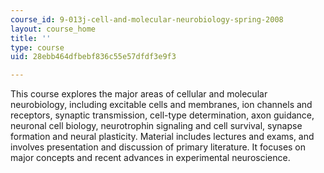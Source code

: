```yaml
---
course_id: 9-013j-cell-and-molecular-neurobiology-spring-2008
layout: course_home
title: ''
type: course
uid: 28ebb464dfbebf836c55e57dfdf3e9f3

---
```

This course explores the major areas of cellular and molecular neurobiology, including excitable cells and membranes, ion channels and receptors, synaptic transmission, cell-type determination, axon guidance, neuronal cell biology, neurotrophin signaling and cell survival, synapse formation and neural plasticity. Material includes lectures and exams, and involves presentation and discussion of primary literature. It focuses on major concepts and recent advances in experimental neuroscience.
